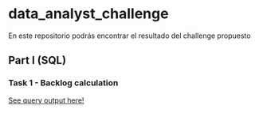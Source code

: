 # data_analyst_challenge
En este repositorio podrás encontrar el resultado del challenge propuesto

## Part I (SQL)

### Task 1 - Backlog calculation

[See query output here!](https://github.com/raulvazquez7/analytics-engineer-challenge/blob/main/Part1/Output/monthly_recurrence_rate.csv)
